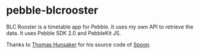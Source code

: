 pebble-blcrooster
=====

BLC Rooster is a timetable app for Pebble. It uses my own API to retrieve the data. It uses Pebble SDK 2.0 and PebbleKit JS.

Thanks to [Thomas Hunsaker](https://github.com/thunsaker) for his source code of [Spoon](https://github.com/thunsaker/spoon).
